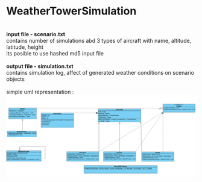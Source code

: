 # WeatherTowerSimulation

</br>
<b>input file - scenario.txt </b></br>
contains number of simulations abd 3 types of aircraft with name, altitude, latitude, height </br>
its posible to use hashed md5 input file  </br>
</br>
<b>output file - simulation.txt </b></br>
contains simulation log, affect of generated weather conditions on scenario objects </br>
</br>
simple uml representation :
<img src="avaj_uml.jpg" >
